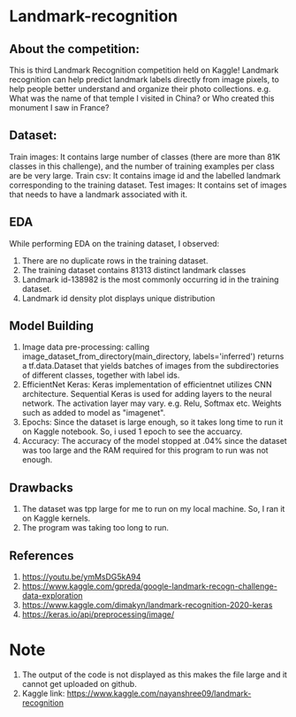# Landmark-recognition
## About the competition: 
This is third Landmark Recognition competition held on Kaggle! Landmark recognition can help predict landmark labels directly from image pixels, to help people better understand and organize their photo collections. 
e.g. What was the name of that temple I visited in China? or Who created this monument I saw in France?

## Dataset:
Train images: It contains large number of classes (there are more than 81K classes in this challenge), and the number of training examples per class are be very large.
Train csv: It contains image id and the labelled landmark corresponding to the training dataset.
Test images: It contains set of images that needs to have a landmark associated with it.

## EDA
While performing EDA on the training dataset, I observed:
1. There are no duplicate rows in the training dataset.
2. The training dataset contains 81313 distinct landmark classes 
3. Landmark id-138982 is the most commonly occurring id in the training dataset.
4. Landmark id density plot displays unique distribution 

## Model Building
1. Image data pre-processing: calling image_dataset_from_directory(main_directory, labels='inferred') returns a tf.data.Dataset that yields batches of images from the subdirectories of different classes, together with label ids.
2. EfficientNet Keras: Keras implementation of efficientnet utilizes CNN architecture. Sequential Keras is used for adding layers to the neural network. The activation layer may vary. e.g. Relu, Softmax etc. Weights such as added to model as "imagenet".
3. Epochs: Since the dataset is large enough, so it takes long time to run it on Kaggle notebook. So, i used 1 epoch to see the accuarcy.
4. Accuracy: The accuracy of the model stopped at .04% since the dataset was too large and the RAM required for this program to run was not enough.

## Drawbacks
1. The dataset was tpp large for me to run on my local machine. So, I ran it on Kaggle kernels. 
2. The program was taking too long to run.

## References
1. https://youtu.be/ymMsDG5kA94
2. https://www.kaggle.com/gpreda/google-landmark-recogn-challenge-data-exploration
3. https://www.kaggle.com/dimakyn/landmark-recognition-2020-keras
4. https://keras.io/api/preprocessing/image/

# Note
1. The output of the code is not displayed as this makes the file large and it cannot get uploaded on github.
2. Kaggle link: https://www.kaggle.com/nayanshree09/landmark-recognition 



